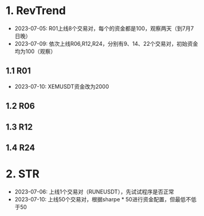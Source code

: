 # 1. RevTrend
- 2023-07-05: R01上线8个交易对，每个的资金都是100，观察两天（到7月7日晚）
- 2023-07-09: 依次上线R06,R12,R24，分别有9、14、22个交易对，初始资金均为100（观察）

## 1.1 R01

- 2023-07-10: XEMUSDT资金改为2000

## 1.2 R06
## 1.3 R12
## 1.4 R24
# 2. STR

- 2023-07-06: 上线1个交易对（RUNEUSDT），先试试程序是否正常
- 2023-07-10: 上线50个交易对，根据sharpe * 50进行资金配置，但最低不低于50